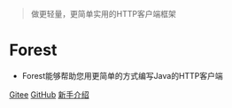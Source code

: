 
> 做更轻量，更简单实用的HTTP客户端框架

# **Forest**

* Forest能够帮助您用更简单的方式编写Java的HTTP客户端

[Gitee](https://gitee.com/dt_flys/forest)
[GitHub](https://github.com/mySingleLive/forest)
[新手介绍](#一-新手介绍)
